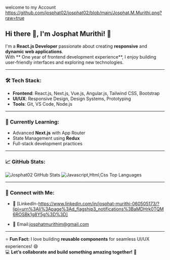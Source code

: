    welcome to my Account https://github.com/josphat02/josphat02/blob/main/Josphat.M.Murithi.png?raw=true

## Hi there 👋, I'm Josphat Murithi! 🚀  

I'm a **React.js Developer** passionate about creating **responsive** and **dynamic web applications**.  
With ** One year of frontend development experience**, I enjoy building user-friendly interfaces and exploring new technologies.

---

### 🛠️ **Tech Stack:**
- **Frontend**: React.js, Next.js, Vue.js, Angular.js, Tailwind CSS, Bootstrap  
- **UI/UX**: Responsive Design, Design Systems, Prototyping  
- **Tools**: Git, VS Code, Node.js  

---

### 🌱 **Currently Learning:**
- Advanced **Next.js** with App Router
- State Management using **Redux**
- Full-stack development practices  

---

### 📈 **GitHub Stats:**

![Josphat02 GitHub Stats](https://github-readme-stats.vercel.app/api?username=josphat02&show_icons=true&theme=radical)
![Javascript,Html,Css Top Languages](https://github-readme-stats.vercel.app/api/top-langs/?username=josphat02&layout=compact&theme=radical)

---

### 🔗 **Connect with Me**:
- 💼 [LinkedIn-https://www.linkedin.com/in/josphat-murithi-060505173/?lipi=urn%3Ali%3Apage%3Ad_flagship3_notifications%3BaMDHrk0TQM6ROSBk1g8Y5g%3D%3D]  
   
- 📧 Email:josphatmurithim@gmail.com 

---

⭐️ **Fun Fact:** I love building **reusable components** for seamless UI/UX experiences! 😄  
💻 **Let’s collaborate and build something amazing together!** 🤝  
